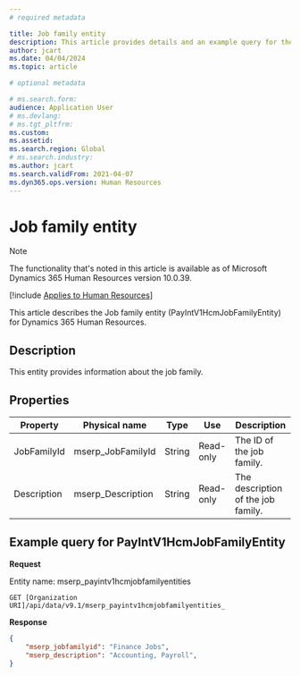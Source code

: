 ```yaml
---
# required metadata

title: Job family entity
description: This article provides details and an example query for the Job family entity in Microsoft Dynamics 365 Human Resources.
author: jcart
ms.date: 04/04/2024
ms.topic: article

# optional metadata

# ms.search.form: 
audience: Application User
# ms.devlang: 
# ms.tgt_pltfrm: 
ms.custom: 
ms.assetid: 
ms.search.region: Global
# ms.search.industry: 
ms.author: jcart
ms.search.validFrom: 2021-04-07
ms.dyn365.ops.version: Human Resources
---
```


# Job family entity

> [!NOTE]
> The functionality that's noted in this article is available as of Microsoft Dynamics 365 Human Resources version 10.0.39.

[!include [Applies to Human Resources](../includes/applies-to-hr.md)]

This article describes the Job family entity (PayIntV1HcmJobFamilyEntity) for Dynamics 365 Human Resources.

## Description

This entity provides information about the job family.

## Properties

| Property | Physical name | Type | Use | Description |
|---|---|---|---|---|
| JobFamilyId | mserp\_JobFamilyId | String | Read-only | The ID of the job family. |
| Description | mserp\_Description | String | Read-only | The description of the job family. |

## Example query for PayIntV1HcmJobFamilyEntity

**Request**

Entity name: mserp\_payintv1hcmjobfamilyentities

```http
GET [Organization URI]/api/data/v9.1/mserp_payintv1hcmjobfamilyentities_
```

**Response**

```json
{
    "mserp_jobfamilyid": "Finance Jobs",
    "mserp_description": "Accounting, Payroll",
}
```

